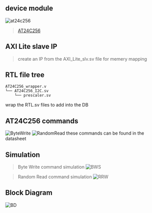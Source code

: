 ## device module
![at24c256](https://github.com/Taeho-Cho/FPGA/assets/57129682/b466a221-2657-4e11-b12b-514313c54400)
> [AT24C256](https://pdf1.alldatasheet.co.kr/datasheet-pdf/view/574755/ATMEL/AT24C256.html)

## AXI Lite slave IP
> create an IP from the AXI_Lite_slv.sv file for memery mapping

## RTL file tree
```
AT24C256_wrapper.v
└── AT24C256_I2C.sv
    └── prescaler.sv
```
wrap the RTL.sv files to add into the DB

## AT24C256 commands
![ByteWrite](https://github.com/Taeho-Cho/FPGA/assets/57129682/a2293599-5a30-4ae5-adce-46762bcc0950)
![RandomRead](https://github.com/Taeho-Cho/FPGA/assets/57129682/d8bf3a57-caf5-4540-bd90-63470a2891d6)
these commands can be found in the datasheet

## Simulation
> Byte Write command simulation
![BWS](https://github.com/Taeho-Cho/FPGA/assets/57129682/5783386e-6714-4edf-9a6b-4f41c4bac1da)


> Random Read command simulation
![RRW](https://github.com/Taeho-Cho/FPGA/assets/57129682/60e75774-2caf-4b5c-882a-e5499478fe2e)


## Block Diagram
![BD](https://github.com/Taeho-Cho/FPGA/assets/57129682/851de8ad-0d94-4a57-80a8-ac0e4c1a2464)

## 
